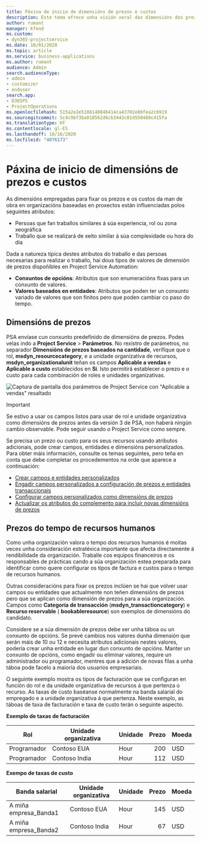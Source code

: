 ```yaml
---
title: Páxina de inicio de dimensións de prezos e custos
description: Este tema ofrece unha visión xeral das dimensións dos prezos.
author: rumant
manager: kfend
ms.custom:
- dyn365-projectservice
ms.date: 10/01/2020
ms.topic: article
ms.service: business-applications
ms.author: rumant
audience: Admin
search.audienceType:
- admin
- customizer
- enduser
search.app:
- D365PS
- ProjectOperations
ms.openlocfilehash: 515a2e2e518614884b414ca43702e8bfea2c6919
ms.sourcegitcommit: 5c4c9bf3ba018562d6cb3443c01d550489c415fa
ms.translationtype: HT
ms.contentlocale: gl-ES
ms.lasthandoff: 10/16/2020
ms.locfileid: "4076173"
---
```

# <a name="pricing-and-costing-dimensions-home-page"></a>Páxina de inicio de dimensións de prezos e custos

As dimensións empregadas para fixar os prezos e os custos da man de obra en organizacións baseadas en proxectos están influenciadas polos seguintes atributos:

- Persoas que fan traballos similares á súa experiencia, rol ou zona xeográfica
- Traballo que se realizará de xeito similar á súa complexidade ou hora do día

Dada a natureza típica destes atributos do traballo e das persoas necesarias para realizar o traballo, hai dous tipos de valores de dimensión de prezos dispoñibles en Project Service Automation: 

- **Conxuntos de opcións**: Atributos que son enumeracións fixas para un conxunto de valores.
- **Valores baseados en entidades**: Atributos que poden ter un conxunto variado de valores que son finitos pero que poden cambiar co paso do tempo.

## <a name="pricing-dimensions"></a>Dimensións de prezos

PSA envíase cun conxunto predefinido de dimensións de prezos. Podes velas indo a **Project Service** > **Parámetros**. No rexistro de parámetros, no separador **Dimensións de prezos baseados na cantidade**, verifique que o rol, **msdyn_resourcecategory**, e a unidade organizativa de recursos, **msdyn_organizationalunit** teñan os campos **Aplicable a vendas** e **Aplicable a custo** establecidos en **Si**. Isto permitirá establecer o prezo e o custo para cada combinación de roles e unidades organizativas.

![Captura de pantalla dos parámetros de Project Service con "Aplicable a vendas" resaltado](media/PS-OOB-parameters.png)

> [!IMPORTANT]
> Se estivo a usar os campos listos para usar de rol e unidade organizativa como dimensións de prezos antes da versión 3 de PSA, non haberá ningún cambio observable. Pode seguir usando o Project Service como sempre. 

Se precisa un prezo ou custo para os seus recursos usando atributos adicionais, pode crear campos, entidades e dimensións personalizados. Para obter máis información, consulte os temas seguintes, pero teña en conta que debe completar os procedementos na orde que aparece a continuación:

- [Crear campos e entidades personalizados](create-custom-fields-entities.md)
- [Engadir campos personalizados a configuración de prezos e entidades transaccionais](field-references.md)
- [Configurar campos personalizados como dimensións de prezos ](set-up-pricing-dimensions.md)
- [Actualizar os atributos do complemento para incluír novas dimensións de prezos](update-plug-in-attributes.md)

## <a name="pricing-human-resource-time"></a>Prezos do tempo de recursos humanos
Como unha organización valora o tempo dos recursos humanos é moitas veces unha consideración estratéxica importante que afecta directamente á rendibilidade da organización. Traballe cos equipos financeiros e os responsables de prácticas cando a súa organización estea preparada para identificar como quere configurar os tipos de factura e custos para o tempo de recursos humanos.

Outras consideracións para fixar os prezos inclúen se hai que volver usar campos ou entidades que actualmente non teñen dimensións de prezos pero que se aplican como dimensión de prezos para a súa organización. Campos como **Categoría de transacción** (**msdyn_transactioncategory**) e **Recurso reservable** ( **bookableresource**) son exemplos de dimensións do candidato. 

Considere se a súa dimensión de prezos debe ser unha táboa ou un conxunto de opcións. Se prevé cambios nos valores dunha dimensión que serán máis de 10 ou 12 e necesita atributos adicionais nestes valores, podería crear unha entidade en lugar dun conxunto de opcións. Manter un conxunto de opcións, como engadir ou eliminar valores, require un administrador ou programador, mentres que a adición de novas filas a unha táboa pode facelo a maioría dos usuarios empresariais.

O seguinte exemplo mostra os tipos de facturación que se configuran en función do rol e da unidade organizativa de recursos á que pertenza o recurso. As taxas de custo baséanse normalmente na banda salarial do empregado e a unidade organizativa á que pertenza. Neste exemplo, as táboas de taxa de facturación e taxa de custo terán o seguinte aspecto.

**Exemplo de taxas de facturación**

| Rol        | Unidade organizativa    |Unidade      |Prezo      |Moeda  |
| ------------|-------------|----------|----------:|----------|
| Programador   | Contoso EUA  |Hour | 200|USD     |
| Programador   | Contoso India |Hour|   112|USD     |


**Exempo de taxas de custo**

| Banda salarial     | Unidade organizativa    |Unidade      |Prezo      |Moeda  |
| ----------------|-------------|----------|----------:|----------|
| A miña empresa_Banda1 | Contoso EUA  |Hour | 145|USD     |
| A miña empresa_Banda2 | Contoso India |Hour|   67|USD     |
